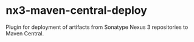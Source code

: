 # nx3-maven-central-deploy
Plugin for deployment of artifacts from Sonatype Nexus 3 repositories to Maven Central.
